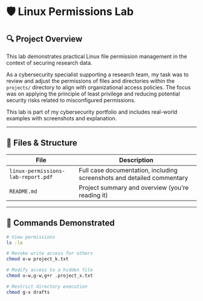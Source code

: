 # 🛡️ Linux Permissions Lab

## 🔍 Project Overview

This lab demonstrates practical Linux file permission management in the context of securing research data.

As a cybersecurity specialist supporting a research team, my task was to review and adjust the permissions of files and directories within the `projects/` directory to align with organizational access policies. The focus was on applying the principle of least privilege and reducing potential security risks related to misconfigured permissions.

This lab is part of my cybersecurity portfolio and includes real-world examples with screenshots and explanation.

---

## 📁 Files & Structure

| File                     | Description |
|--------------------------|-------------|
| `linux-permissions-lab-report.pdf` | Full case documentation, including screenshots and detailed commentary |
| `README.md`              | Project summary and overview (you’re reading it) |

---

## 🔧 Commands Demonstrated

```bash
# View permissions
ls -la

# Revoke write access for others
chmod o-w project_k.txt

# Modify access to a hidden file
chmod u-w,g-w,g+r .project_x.txt

# Restrict directory execution
chmod g-x drafts
